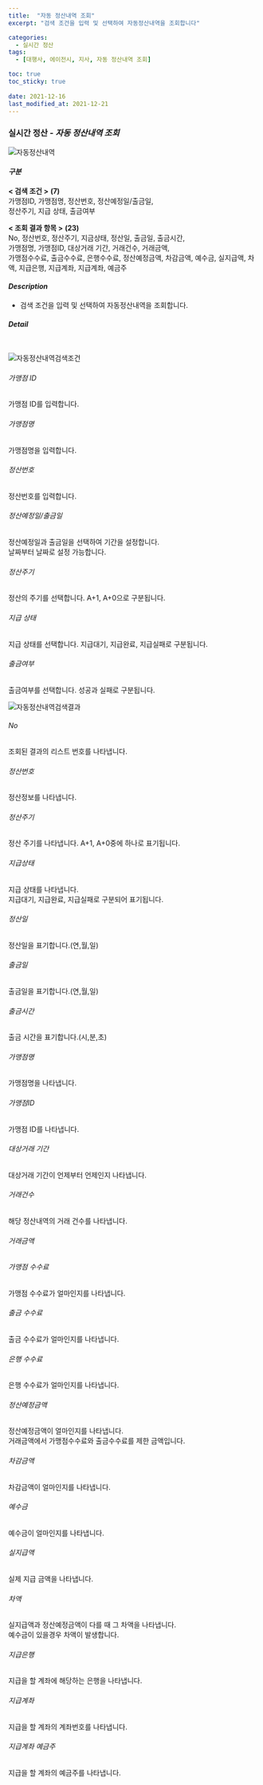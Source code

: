 ```yaml
---
title:  "자동 정산내역 조회"
excerpt: "검색 조건을 입력 및 선택하여 자동정산내역을 조회합니다"

categories:
  - 실시간 정산
tags:
  - [대행사, 에이전시, 지사, 자동 정산내역 조회]

toc: true
toc_sticky: true
 
date: 2021-12-16
last_modified_at: 2021-12-21
---
```

### 실시간 정산 - *자동 정산내역 조회*
![자동정산내역](https://user-images.githubusercontent.com/95394003/146880409-fb69d6ed-f782-4887-ba2b-1c7f958d46c9.jpeg)

#### *구분* <br>
**< 검색 조건 >** **(7)**
<br>가맹점ID, 가맹점명, 정산번호, 정산예정일/출금일,<br>정산주기, 지급 상태, 출금여부

**< 조회 결과 항목 >** **(23)**
<br>No, 정산번호, 정산주기, 지금상태, 정산일, 출금일, 출금시간,<br>가맹점명, 가맹점ID, 대상거래 기간, 거래건수, 거래금액,<br>가맹점수수료, 출금수수료, 은행수수료, 정산예정금액, 차감금액, 예수금, 실지급액, 차액, 지급은행, 지급계좌, 지급계좌, 예금주

#### *Description*
- 검색 조건을 입력 및 선택하여 자동정산내역을 조회합니다.


#### *Detail*
<br>

![자동정산내역검색조건](https://user-images.githubusercontent.com/95394003/146880454-30f8486f-4efc-4ef7-a1fc-a804bd954049.jpeg)
###### 가맹점 ID
가맹점 ID를 입력합니다.

###### 가맹점명
가맹점명을 입력합니다.

###### 정산번호
정산번호를 입력합니다.

###### 정산예정일/출금일
정산예정일과 출금일을 선택하여 기간을 설정합니다.<br>날짜부터 날짜로 설정 가능합니다.

###### 정산주기
정산의 주기를 선택합니다. A+1, A+0으로 구분됩니다.

###### 지급 상태
지급 상태를 선택합니다. 지급대기, 지급완료, 지급실패로 구분됩니다.

###### 출금여부
출금여부를 선택합니다. 성공과 실패로 구분됩니다.
<br>

![자동정산내역검색결과](https://user-images.githubusercontent.com/95394003/146880557-78159932-d954-43bc-bce7-ed3573c5b107.jpeg)
###### No
조회된 결과의 리스트 번호를 나타냅니다.

###### 정산번호
정산정보를 나타냅니다.

###### 정산주기
정산 주기를 나타냅니다. A+1, A+0중에 하나로 표기됩니다.

###### 지급상태
지급 상태를 나타냅니다.<br>지급대기, 지급완료, 지급실패로 구분되어 표기됩니다.

###### 정산일
정산일을 표기합니다.(연,월,일)

###### 출금일
출금일을 표기합니다.(연,월,일)

###### 출금시간
출금 시간을 표기합니다.(시,분,초)

###### 가맹점명
가맹점명을 나타냅니다.

###### 가맹점ID
가맹점 ID를 나타냅니다.

###### 대상거래 기간
대상거래 기간이 언제부터 언제인지 나타냅니다.

###### 거래건수
해당 정산내역의 거래 건수를 나타냅니다.

###### 거래금액

###### 가맹점 수수료
가맹점 수수료가 얼마인지를 나타냅니다.

###### 출금 수수료
출금 수수료가 얼마인지를 나타냅니다.

###### 은행 수수료
은행 수수료가 얼마인지를 나타냅니다.

###### 정산예정금액
정산예정금액이 얼마인지를 나타냅니다.<br>
거래금액에서 가맹점수수료와 출금수수료를 제한 금액입니다.

###### 차감금액
차감금액이 얼마인지를 나타냅니다.

###### 예수금
예수금이 얼마인지를 나타냅니다.

###### 실지급액
실제 지급 금액을 나타냅니다.

###### 차액
실지급액과 정산예정금액이 다를 때 그 차액을 나타냅니다.<br>
예수금이 있을경우 차액이 발생합니다.

###### 지급은행
지급을 할 계좌에 해당하는 은행을 나타냅니다.

###### 지급계좌
지급을 할 계좌의 계좌번호를 나타냅니다.

###### 지급계좌 예금주
지급을 할 계좌의 예금주를 나타냅니다.


